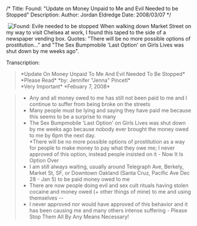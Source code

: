 /*
Title: Found: "Update on Money Unpaid to Me and Evil Needed to be Stopped"
Description:
Author: Jordan Eldredge
Date: 2008/03/07
*/

<a href="http://blog.classicalcode.com/wp-content/uploads/2008/02/photo-0010.jpg" title="Found: Evile needed to be stopped"><img src="http://blog.classicalcode.com/wp-content/uploads/2008/02/photo-0010.thumbnail.jpg" alt="Found: Evile needed to be stopped" align="left" hspace="5" /></a>When walking down Market Street on my way to visit Chelsea at work, I found this taped to the side of a newspaper vending box. Quotes: "There will be no more possible options of prostitution..." and "The Sex Bumpmobile 'Last Option' on Girls Lives was shut down by me weeks ago".

Transcription:

> \*Update On Money Unpaid To Me And Evil Needed To Be Stopped\*  
> \*Please Read\* \*by: Jennifer "Jenna" Pincetl\*  
> \*Very Important\* \*Febuary 7, 2008\*  

> * Any and all money owed to me has still not been paid to me and I continue to suffer from being broke on the streets  
> * Many people must be lying and saying they have paid me because this seems to be a surprise to many  
> * The Sex Bumpmobile 'Last Option' on Girls Lives was shut down by me weeks ago because nobody ever brought the money owed to me by 6pm the next day.  
> *There will be no more possible options of prostitution as a way for people to make money to pay what they owe me; I never approved of this option, instead people insisted on it - Now It Is Option Over  
> * I am still always waiting, usually around Telegraph Ave, Berkely, Market St, SF, or Downtown Oakland (Santa Cruz, Pacific Ave Dec 28 - Jan 5) to be paid money owed to me
> * There are now people doing evil and sex cult rituals having stolen cocaine and money owed (+ other things of mine) to me and using themselves --
> * I never approved nor would have approved of this behavior and it has been causing me and many others intense suffering - Please Stop Them All By Any Means Necessary!
